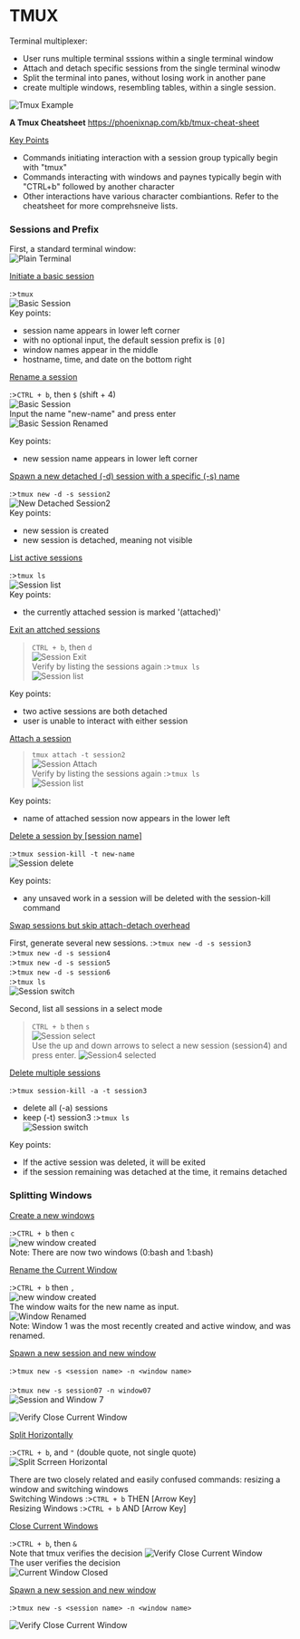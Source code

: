 # TMUX
Terminal multiplexer:
- User runs multiple terminal sssions within a single terminal window
- Attach and detach specific sessions from the single terminal winodw
- Split the terminal into panes, without losing work in another pane
- create multiple windows, resembling tables, within a single session.

![Tmux Example](/images/tmux.png)<br>

**A Tmux Cheatsheet**
https://phoenixnap.com/kb/tmux-cheat-sheet

<ins>Key Points</ins>
- Commands initiating interaction with a session group typically begin with "tmux"
- Commands interacting with windows and paynes typically begin with "CTRL+b" followed by another character
- Other interactions have various character combiantions. Refer to the cheatsheet for more comprehsneive lists.

### Sessions and Prefix ###

First, a standard terminal window:<br>
![Plain Terminal](/images/terminal.png)<br>

<ins>Initiate a basic session</ins>

:>````tmux````<br>
![Basic Session](/images/basicSession.png)<br>
Key points:
- session name appears in lower left corner
- with no optional input, the default session prefix is `[0]`
- window names appear in the middle
- hostname, time, and date on the bottom right


<ins>Rename a session</ins>

:>````CTRL + b````, then ````$```` (shift + 4)<br>
![Basic Session](/images/sessionRename.png)<br>
Input the name "new-name" and press enter<br>
![Basic Session Renamed](/images/sessionRenamed.png)<br>

Key points:
- new session name appears in lower left corner

<ins>Spawn a new detached (-d) session with a specific (-s) name</ins>

:>````tmux new -d -s session2````<br>
![New Detached Session2](/images/newDetachedSession.png)<br>
Key points:
- new session is created
- new session is detached, meaning not visible

<ins>List active sessions</ins>

:>````tmux ls````<br>
![Session list](/images/sessionList.png)<br>
Key points:
- the currently attached session is marked '(attached)'

<ins>Exit an attched sessions</ins>

>````CTRL + b````, then ````d````<br>
![Session Exit](/images/sessionExit.png)<br>
Verify by listing the sessions again
:>````tmux ls````<br>
![Session list](/images/sessionListAfterExit.png)<br>

Key points:
- two active sessions are both detached
- user is unable to interact with either session

<ins>Attach a session</ins>

>````tmux attach -t session2````<br>
![Session Attach](/images/sessionAttach.png)<br>
Verify by listing the sessions again
:>````tmux ls````<br>
![Session list](/images/sessionListAfterAttached.png)<br>

Key points:
- name of attached session now appears in the lower left

<ins>Delete a session by [session name]</ins>

:>````tmux session-kill -t new-name````<br>
![Session delete](/images/sessionNameKill.png)<br>

Key points:
- any unsaved work in a session will be deleted with the session-kill command

<ins>Swap sessions but skip attach-detach overhead</ins>

First, generate several new sessions.
:>````tmux new -d -s session3````<br>
:>````tmux new -d -s session4````<br>
:>````tmux new -d -s session5````<br>
:>````tmux new -d -s session6````<br>
:>````tmux ls````<br>
![Session switch](/images/sessionSwitchNewSessions.png)<br>

Second, list all sessions in a select mode
>````CTRL + b```` then ````s````<br>
![Session select](/images/sessionSelect.png)<br>
Use the up and down arrows to select a new session (session4) and press enter.
![Session4 selected](/images/sessionSelect4.png)<br>

<ins>Delete multiple sessions</ins>

:>````tmux session-kill -a -t session3````<br>
- delete all (-a) sessions
- keep (-t) session3
:>````tmux ls````<br>
![Session switch](/images/sessionKillMultiple.png)<br>

Key points:
- If the active session was deleted, it will be exited
- if the session remaining was detached at the time, it remains detached



### Splitting Windows ###

<ins>Create a new windows</ins>

:>````CTRL + b```` then ````c````<br>
![new window created](/images/createNewWindow.png)<br>
Note: There are now two windows (0:bash and 1:bash)

<ins>Rename the Current Window</ins>

:>````CTRL + b```` then ````,````<br>
![new window created](/images/windowRenaming.png)<br>
The window waits for the new name as input.<br>
![Window Renamed](/images/windowRenamed.png)<br>
Note: Window 1 was the most recently created and active window, and was renamed.




<ins>Spawn a new session and new window</ins>

:>````tmux new -s <session name> -n <window name> ```` <br><br>
:>````tmux new -s session07 -n window07 ```` <br>
![Session and Window 7](/images/session07.png)<br>



![Verify Close Current Window](/images/closeCurrentWindow.png)<br>


 
<ins>Split Horizontally</ins>

:>````CTRL + b````, and ```` " ```` (double quote, not single quote) <br>
![Split Scrreen Horizontal](/images/splitScreenHorizontal.png)<br>

There are two closely related and easily confused commands: resizing a window and switching windows<br>
Switching Windows :>````CTRL + b```` THEN [Arrow Key] <br>
Resizing Windows :>````CTRL + b```` AND [Arrow Key] <br>

<ins>Close Current Windows</ins>

:>````CTRL + b````, then ```` & ```` <br>
Note that tmux verifies the decision
![Verify Close Current Window](/images/closeCurrentWindow.png)<br>
The user verifies the decision<br>
![Current Window Closed](/images/closeCurrentWindowVerified.png)<br>


<ins>Spawn a new session and new window</ins>

:>````tmux new -s <session name> -n <window name> ```` <br>

![Verify Close Current Window](/images/closeCurrentWindow.png)<br>








